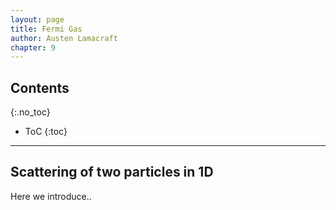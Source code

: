 ```yaml
---
layout: page
title: Fermi Gas
author: Austen Lamacraft
chapter: 9
---
```


## Contents
{:.no_toc}

* ToC
{:toc}

---

## Scattering of two particles in 1D

Here we introduce..
